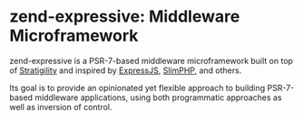 # zend-expressive: Middleware Microframework

zend-expressive is a PSR-7-based middleware microframework built on top of
[Stratigility](https://github.com/zendframework/zend-stratigility) and inspired
by [ExpressJS](http://expressjs.com), [SlimPHP](http://www.slimframework.com),
and others.

Its goal is to provide an opinionated yet flexible approach to building
PSR-7-based middleware applications, using both programmatic approaches as well
as inversion of control.
